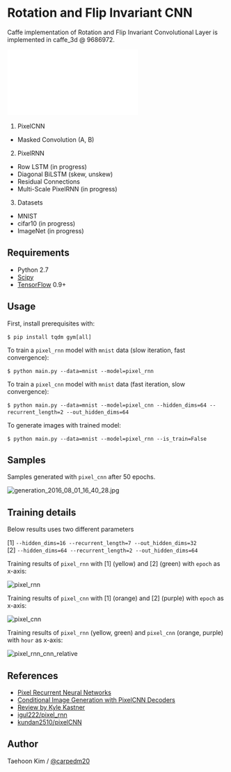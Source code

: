 # Rotation and Flip Invariant CNN

Caffe implementation of Rotation and Flip Invariant Convolutional Layer is implemented in caffe_3d @ 9686972.

![model](./assets/KernelFlip.pdf)

1. PixelCNN
  - Masked Convolution (A, B)
2. PixelRNN
  - Row LSTM (in progress)
  - Diagonal BiLSTM (skew, unskew)
  - Residual Connections
  - Multi-Scale PixelRNN (in progress)
3. Datasets
  - MNIST
  - cifar10 (in progress)
  - ImageNet (in progress)


## Requirements

- Python 2.7
- [Scipy](https://www.scipy.org/)
- [TensorFlow](https://www.tensorflow.org/) 0.9+


## Usage

First, install prerequisites with:

    $ pip install tqdm gym[all]

To train a `pixel_rnn` model with `mnist` data (slow iteration, fast convergence):

    $ python main.py --data=mnist --model=pixel_rnn

To train a `pixel_cnn` model with `mnist` data (fast iteration, slow convergence):

    $ python main.py --data=mnist --model=pixel_cnn --hidden_dims=64 --recurrent_length=2 --out_hidden_dims=64

To generate images with trained model: 

    $ python main.py --data=mnist --model=pixel_rnn --is_train=False


## Samples

Samples generated with `pixel_cnn` after 50 epochs.

![generation_2016_08_01_16_40_28.jpg](./assets/generation_2016_08_01_16_40_28.jpg)


## Training details

Below results uses two different parameters

[1] `--hidden_dims=16 --recurrent_length=7 --out_hidden_dims=32`  
[2] `--hidden_dims=64 --recurrent_length=2 --out_hidden_dims=64`

Training results of `pixel_rnn` with \[1\] (yellow) and \[2\] (green) with `epoch` as x-axis:

![pixel_rnn](./assets/pixel_rnn.png)

Training results of `pixel_cnn` with \[1\] (orange) and \[2\] (purple) with `epoch` as x-axis:

![pixel_cnn](./assets/pixel_cnn.png)

Training results of `pixel_rnn` (yellow, green) and `pixel_cnn` (orange, purple) with `hour` as x-axis:

![pixel_rnn_cnn_relative](./assets/pixel_rnn_cnn_relative.png)



## References

- [Pixel Recurrent Neural Networks](https://arxiv.org/abs/1601.06759)
- [Conditional Image Generation with PixelCNN Decoders](https://arxiv.org/abs/1606.05328)
- [Review by Kyle Kastner](https://github.com/tensorflow/magenta/blob/master/magenta/reviews/pixelrnn.md)
- [igul222/pixel_rnn](https://github.com/igul222/pixel_rnn)
- [kundan2510/pixelCNN](https://github.com/kundan2510/pixelCNN)


## Author

Taehoon Kim / [@carpedm20](http://carpedm20.github.io/)
